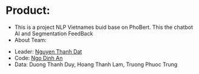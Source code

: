 # Product:
- This is a project NLP Vietnames buid base on PhoBert. This the chatbot AI and Segmentation FeedBack
- About Team:
+ Leader: [Nguyen Thanh Dat](/Introduction/Image/dat.jpg)
+ Code: [Ngo Dinh An](/Introduction/Image/an.jpg)
+ Data: Duong Thanh Duy, Hoang Thanh Lam, Truong Phuoc Trung
